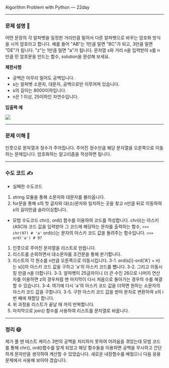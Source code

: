 
Algorithm Problem with Python — 22day

***


### **문제 설명 📖**

어떤 문장의 각 알파벳을 일정한 거리만큼 밀어서 다른 알파벳으로 바꾸는 암호화 방식을 시저 암호라고 합니다. 예를 들어 "AB"는 1만큼 밀면 "BC"가 되고, 3만큼 밀면 "DE"가 됩니다. "z"는 1만큼 밀면 "a"가 됩니다. 문자열 s와 거리 n을 입력받아 s를 n만큼 민 암호문을 만드는 함수, solution을 완성해 보세요.

**제한사항**

- 공백은 아무리 밀어도 공백입니다.
- s는 알파벳 소문자, 대문자, 공백으로만 이루어져 있습니다.
- s의 길이는 8000이하입니다.
- n은 1 이상, 25이하인 자연수입니다.

**입출력 예**

![](https://images.velog.io/images/qmasem/post/2d2167cc-63f5-46fa-be44-fb7ff8182b1c/%E1%84%89%E1%85%B3%E1%84%8F%E1%85%B3%E1%84%85%E1%85%B5%E1%86%AB%E1%84%89%E1%85%A3%E1%86%BA%202021-03-23%20%E1%84%8B%E1%85%A9%E1%84%92%E1%85%AE%209.21.40.png)

***

### **문제 이해 🔑**

인풋으로 문자열과 정수가 주어집니다.
주어진 정수만큼 해당 문자열을 오른쪽으로 이동하는 문제입니다.
암호화하는 알고리즘을 작성하면 됩니다.

***

### **수도 코드 ✍️**

- 실패한 수도코드
1. string 모듈을 통해 소문자와 대문자를 불러옵니다.
2. for문을 통해 s의 첫 글자와 대(소)문자와 일치하는 곳을 찾고 n만큼 뒤로 이동하여 s의 길이만큼 슬라이싱합니다.

- 모범 수도코드
chr(), ord() 함수를 이용하여 코드를 작성합니다.
chr(i)는 아스키(ASCII) 코드 값을 입력받아 그 코드에 해당하는 문자를 출력하는 함수,
```>>> chr(97) # 'a'```
ord(c)는 문자의 아스키 코드 값을 돌려주는 함수입니다.
```>>> ord('a') # 97```

1. 인풋으로 주어진 문자열을 리스트로 만듭니다.
2. 리스트를 순회하면서 대소문자를 조건문을 통해 분기합니다.
3. 리스트의 각 원소를 n만큼 오른쪽으로 이동시킵니다.
3-1. ord(s[i]-ord('A') + n)는 s[i]의 아스키 코드 값을 구하고 'a'의 아스키 코드를 뺍니다.
3-2. 그리고 이동시킬 만큼 n을 더합니다.
3-3. 알파벳이 25글자이니 더 큰 수인 26으로 나머지 연산자를 이용하면 z의 경우처럼 맨 마지막이 다시 처음으로 돌아가는 경우의 수를 해결할 수 있습니다.
3-4. 여기에 다시 'a'의 아스키 코드 값을 더하면 원하는 소문자의 아스키 코드 값을 구합니다.
3-5. 구한 아스키 코드 값을 받아 문자로 변환하여 s의 i번 째에 재할당 합니다.
4. 위 과정을 리스트가 끝날 때 까지 반복합니다.
5. 마지막으로 join() 함수를 사용하여 리스트를 문자열로 바꿉니다.

***


### 정리 😄

제가 풀 땐 테스트 케이스 3번의 공백을 처리하지 못하여 어려움을 겪었는데 모범 코드를 통해 chr(), ord()함수를 알게 되었고 해당 함수들을 이용하면 공백을 무시하고 간단하게 문자만을 생각하여 계산할 수 있었습니다.
새로운 내장함수를 배웠으니 다음 응용문제에서 사용해 보아야 겠습니다.

